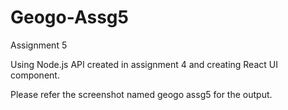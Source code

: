 # Geogo-Assg5
Assignment 5

Using Node.js API created in assignment 4 and creating React UI component.

Please refer the screenshot named geogo assg5 for the output.
